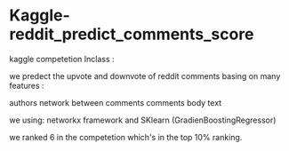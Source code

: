 # Kaggle-reddit_predict_comments_score


kaggle competetion Inclass :

we predect the upvote and downvote of reddit comments basing on many features :

authors
network between comments 
comments body text

we using: networkx framework and SKlearn (GradienBoostingRegressor)

we ranked 6 in the competetion which's in the top 10% ranking. 
